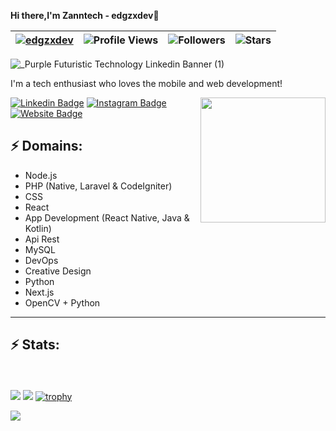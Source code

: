 <b>Hi there,I'm Zanntech - edgzxdev</b>👋<br>

| [![edgzxdev](https://img.shields.io/badge/edgzx-dev-<COLOR>.svg)](https://shields.io/) | ![Profile Views](https://komarev.com/ghpvc/?username=edgzxdev&color=blue) | ![Followers](https://img.shields.io/github/followers/edgzxdev) | ![Stars](https://img.shields.io/github/stars/edgzxdev?label=Profile%20Stars&logo=Profile%20stars&logoColor=g) |
--| --| --| --|

![_Purple Futuristic Technology Linkedin Banner (1)](https://user-images.githubusercontent.com/122640934/212404305-c058175d-4723-4503-bb0b-8b745a6f6d96.png)

<!-- You can create your own header images using Canva, it has a lot of templates. If you do, use the following link https://www.canva.com/join/celeriac-tread-jellyfish -->

I'm a tech enthusiast who loves the mobile and web development!

<img align='right' src='https://media.giphy.com/media/bcKmIWkUMCjVm/giphy.gif' width='200"'>


[![Linkedin Badge](https://img.shields.io/badge/-zanntech-blue?style=flat-square&logo=Linkedin&logoColor=white&link=https://www.linkedin.com/in/zannetsol/)](https://www.linkedin.com/in/zannetsol/)
[![Instagram Badge](https://img.shields.io/badge/-gonedustx-e4405f?style=flat-square&logo=Instagram&logoColor=white&link=https://www.instagram.com/gonedustx/)](https://www.instagram.com/gonedustx/)
[![Website Badge](https://img.shields.io/badge/-Portfolio-e34f26?style=flat-square&logo=HTML5&logoColor=white&link=https://jayraj.co.in/)](https://zannet.vercel.app/)

## ⚡ Domains:
- Node.js
- PHP (Native, Laravel & CodeIgniter)
- CSS
- React
- App Development (React Native, Java & Kotlin)
- Api Rest
- MySQL
- DevOps
- Creative Design
- Python
- Next.js
- OpenCV + Python

-------
## ⚡ Stats:
<br><br>
![](https://github-readme-stats.vercel.app/api?username=edgzxdev&theme=dracula&hide_border=false&include_all_commits=true&count_private=true)
![](https://github-readme-streak-stats.herokuapp.com/?user=edgzxdev&theme=dracula&hide_border=false&include_all_commits=true&count_private=true)
[![trophy](https://github-profile-trophy.vercel.app/?username=edgzxdev&margin-w=8&include_all_commits=true&count_private=true&theme=dracula)](https://github.com/ryo-ma/github-profile-trophy)

![](https://github-readme-stats.vercel.app/api/top-langs/?username=edgzxdev&theme=dracula&hide_border=false&include_all_commits=true&count_private=true&layout=compact&langs_count=10)

